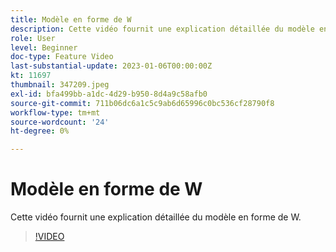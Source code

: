 ```yaml
---
title: Modèle en forme de W
description: Cette vidéo fournit une explication détaillée du modèle en forme de W.
role: User
level: Beginner
doc-type: Feature Video
last-substantial-update: 2023-01-06T00:00:00Z
kt: 11697
thumbnail: 347209.jpeg
exl-id: bfa499bb-a1dc-4d29-b950-8d4a9c58afb0
source-git-commit: 711b06dc6a1c5c9ab6d65996c0bc536cf28790f8
workflow-type: tm+mt
source-wordcount: '24'
ht-degree: 0%

---
```


# Modèle en forme de W

Cette vidéo fournit une explication détaillée du modèle en forme de W.

>[!VIDEO](https://video.tv.adobe.com/v/347209/?quality=12&learn=on)
